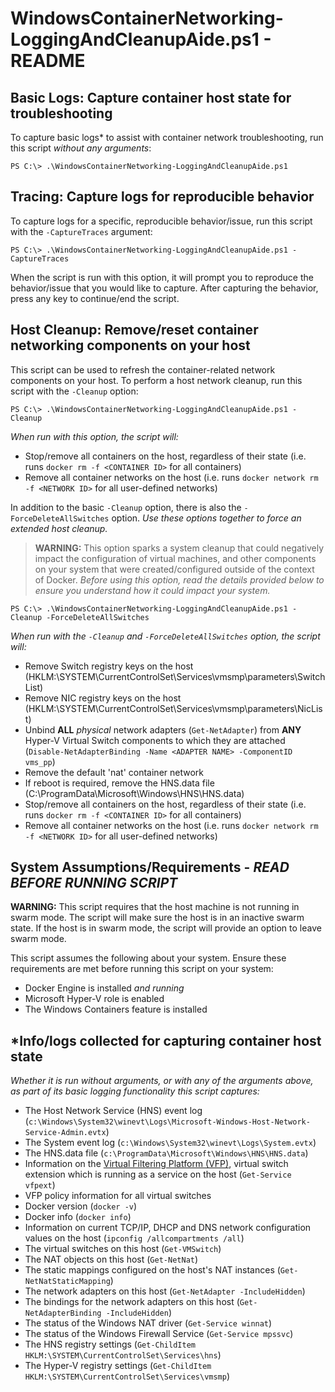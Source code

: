 # WindowsContainerNetworking-LoggingAndCleanupAide.ps1 - README
## Basic Logs: Capture container host state for troubleshooting
To capture basic logs\* to assist with container network troubleshooting, run this script *without any arguments*: 
```
PS C:\> .\WindowsContainerNetworking-LoggingAndCleanupAide.ps1
```

## Tracing: Capture logs for reproducible behavior
To capture logs for a specific, reproducible behavior/issue, run this script with the `-CaptureTraces` argument:
```
PS C:\> .\WindowsContainerNetworking-LoggingAndCleanupAide.ps1 -CaptureTraces
```
When the script is run with this option, it will prompt you to reproduce the behavior/issue that you would like to capture. After capturing the behavior, press any key to continue/end the script.

## Host Cleanup: Remove/reset container networking components on your host
This script can be used to refresh the container-related network components on your host. To perform a host network cleanup, run this script with the `-Cleanup` option:
```
PS C:\> .\WindowsContainerNetworking-LoggingAndCleanupAide.ps1 -Cleanup
```
*When run with this option, the script will:*
- Stop/remove all containers on the host, regardless of their state (i.e. runs `docker rm -f <CONTAINER ID>` for all containers)
- Remove all container networks on the host (i.e. runs `docker network rm -f <NETWORK ID>` for all user-defined networks)

In addition to the basic `-Cleanup` option, there is also the `-ForceDeleteAllSwitches` option. *Use these options together to force an extended host cleanup.* 

> **WARNING:** This option sparks a system cleanup that could negatively impact the configuration of virtual machines, and other components on your system that were created/configured outside of the context of Docker. *Before using this option, read the details provided below to ensure you understand how it could impact your system.*
```
PS C:\> .\WindowsContainerNetworking-LoggingAndCleanupAide.ps1 -Cleanup -ForceDeleteAllSwitches
```
*When run with the `-Cleanup` and `-ForceDeleteAllSwitches` option, the script will:*
- Remove Switch registry keys on the host (HKLM:\SYSTEM\CurrentControlSet\Services\vmsmp\parameters\SwitchList)
- Remove NIC registry keys on the host (HKLM:\SYSTEM\CurrentControlSet\Services\vmsmp\parameters\NicList)
- Unbind **ALL** *physical* network adapters (`Get-NetAdapter`) from **ANY** Hyper-V Virtual Switch components to which they are attached (`Disable-NetAdapterBinding -Name <ADAPTER NAME> -ComponentID vms_pp`)
- Remove the default 'nat' container network
- If reboot is required, remove the HNS.data file (C:\ProgramData\Microsoft\Windows\HNS\HNS.data)
- Stop/remove all containers on the host, regardless of their state (i.e. runs `docker rm -f <CONTAINER ID>` for all containers)
- Remove all container networks on the host (i.e. runs `docker network rm -f <NETWORK ID>` for all user-defined networks)

## System Assumptions/Requirements - *READ BEFORE RUNNING SCRIPT*

**WARNING:** This script requires that the host machine is not running in swarm mode. The script will make sure the host is in an inactive swarm state. If the host is in swarm mode, the script will provide an option to leave swarm mode.

This script assumes the following about your system. Ensure these requirements are met before running this script on your system:
- Docker Engine is installed *and running* 
- Microsoft Hyper-V role is enabled 
- The Windows Containers feature is installed

## \*Info/logs collected for capturing container host state
*Whether it is run without arguments, or with any of the arguments above, as part of its basic logging functionality this script captures:*
- The Host Network Service (HNS) event log (`c:\Windows\System32\winevt\Logs\Microsoft-Windows-Host-Network-Service-Admin.evtx`)
- The System event log (`c:\Windows\System32\winevt\Logs\System.evtx`)
- The HNS.data file (`c:\ProgramData\Microsoft\Windows\HNS\HNS.data`)
- Information on the [Virtual Filtering Platform (VFP)](https://www.microsoft.com/en-us/research/project/azure-virtual-filtering-platform/), virtual switch extension which is running as a service on the host (`Get-Service vfpext`)
- VFP policy information for all virtual switches 
- Docker version (`docker -v`)
- Docker info (`docker info`)
- Information on current TCP/IP, DHCP and DNS network configuration values on the host (`ipconfig /allcompartments /all`)
- The virtual switches on this host (`Get-VMSwitch`)
- The NAT objects on this host (`Get-NetNat`)
- The static mappings configured on the host's NAT instances (`Get-NetNatStaticMapping`)
- The network adapters on this host (`Get-NetAdapter -IncludeHidden`)
- The bindings for the network adapters on this host (`Get-NetAdapterBinding -IncludeHidden`)
- The status of the Windows NAT driver (`Get-Service winnat`)
- The status of the Windows Firewall Service (`Get-Service mpssvc`)
- The HNS registry settings (`Get-ChildItem HKLM:\SYSTEM\CurrentControlSet\Services\hns`)
- The Hyper-V registry settings (`Get-ChildItem HKLM:\SYSTEM\CurrentControlSet\Services\vmsmp`)



